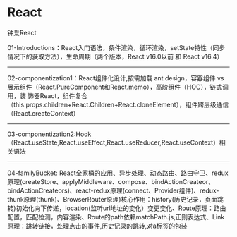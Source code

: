 # React
钟爱React

01-Introductions：React入门语法，条件渲染，循环渲染，setState特性（同步情况下的获取方法），生命周期（两个版本，React v16.0以前 和 React v16.4）
- - -
02-componentization1：React组件化设计,按需加载 ant design，容器组件 vs 展示组件（React.PureComponent和React.memo），高阶组件（HOC），链式调用，装     饰器React，组件复合（this.props.children+React.Children+React.cloneElement），组件跨层级通信（React.createContext）
- - -
03-componentization2:Hook（React.useState,React.useEffect,React.useReducer,React.useContext）相关语法
- - -
04-familyBucket: React全家桶的应用、异步处理、动态路由、路由守卫、redux原理(createStore、applyMiddleware、compose、bindActionCreateor、bindActionCreateors)、react-redux原理(connect、Provider组件)、redux-thunk原理(thunk)、BrowserRouter原理)核心作用：history(历史记录，页面跳转)初始化向下传递，location(监听url地址的变化）变更变化、Route原理：路由配置，匹配检测，内容渲染、Route的path依赖matchPath.js,正则表达式、Link原理：跳转链接，处理点击的事件,历史记录的跳转,对a标签的包装
